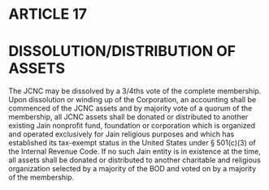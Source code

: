 # ARTICLE 17
# DISSOLUTION/DISTRIBUTION OF ASSETS

The JCNC may be dissolved by a 3/4ths
vote of the complete membership. Upon dissolution or
winding up of the Corporation, an accounting shall be commenced of the JCNC assets and by
majority vote of a quorum of the membership, all JCNC assets shall be donated or distributed to
another existing Jain nonprofit fund, foundation or corporation which is organized and operated
exclusively for Jain religious purposes and which has established its tax-exempt status in the
United States under § 501(c)(3) of the Internal Revenue Code. If no such Jain entity is in
existence at the time, all assets shall be donated or distributed to another charitable and religious
organization selected by a majority of the BOD and voted on by a majority of the membership.
